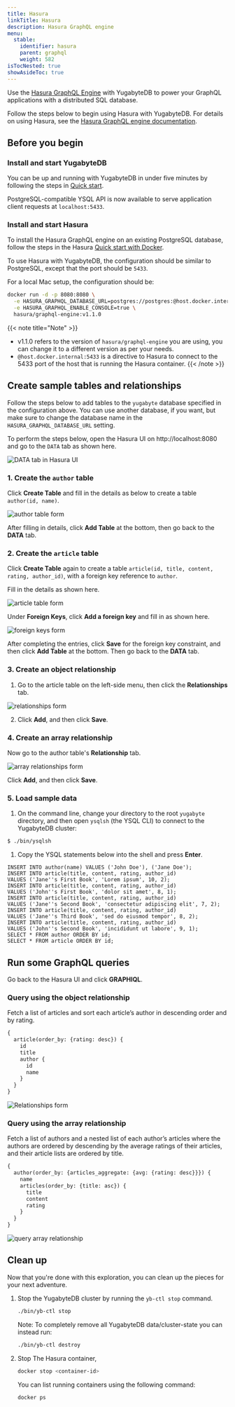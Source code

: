 ```yaml
---
title: Hasura
linkTitle: Hasura
description: Hasura GraphQL engine
menu:
  stable:
    identifier: hasura
    parent: graphql
    weight: 582
isTocNested: true
showAsideToc: true
---
```


Use the [Hasura GraphQL Engine](https://hasura.io) with YugabyteDB to power your GraphQL applications with a distributed SQL database.

Follow the steps below to begin using Hasura with YugabyteDB. For details on using Hasura, see the [Hasura GraphQL engine documentation](https://docs.hasura.io).

## Before you begin

### Install and start YugabyteDB

You can be up and running with YugabyteDB in under five minutes by following the steps in [Quick start](../../../quick-start/).

PostgreSQL-compatible YSQL API is now available to serve application client requests at `localhost:5433`.

### Install and start Hasura

To install the Hasura GraphQL engine on an existing PostgreSQL database, follow the steps in the Hasura [Quick start with Docker](https://hasura.io/docs/1.0/graphql/manual/deployment/docker/index.html).

To use Hasura with YugabyteDB, the configuration should be similar to PostgreSQL, except that the port should be `5433`.

For a local Mac setup, the configuration should be:

```sh
docker run -d -p 8080:8080 \
  -e HASURA_GRAPHQL_DATABASE_URL=postgres://postgres:@host.docker.internal:5433/yugabyte \
  -e HASURA_GRAPHQL_ENABLE_CONSOLE=true \
  hasura/graphql-engine:v1.1.0
```

{{< note title="Note" >}}
- v1.1.0 refers to the version of `hasura/graphql-engine` you are using, you can change it to a different version as per your needs.
- `@host.docker.internal:5433` is a directive to Hasura to connect to the 5433 port of the host that is running the Hasura container.
{{< /note >}}

## Create sample tables and relationships

Follow the steps below to add tables to the `yugabyte` database specified in the configuration above.
You can use another database, if you want, but make sure to change the database name in the `HASURA_GRAPHQL_DATABASE_URL` setting.

To perform the steps below, open the Hasura UI on http://localhost:8080 and go to the `DATA` tab as shown here.

![DATA tab in Hasura UI](/images/develop/graphql/hasura/data-tab.png)

### 1. Create the `author` table

Click **Create Table** and fill in the details as below to create a table `author(id, name)`.

![author table form](/images/develop/graphql/hasura/author-table.png)

After filling in details, click **Add Table** at the bottom, then go back to the **DATA** tab.

### 2. Create the `article` table

Click **Create Table** again to create a table `article(id, title, content, rating, author_id)`, with a foreign key reference to `author`.

Fill in the details as shown here.

![article table form](/images/develop/graphql/hasura/article-table.png)

Under **Foreign Keys**, click **Add a foreign key** and fill in as shown here.

![foreign keys form](/images/develop/graphql/hasura/foreign-keys.png)

After completing the entries, click **Save** for the foreign key constraint, and then click **Add Table** at the bottom. Then go back to the **DATA** tab.

### 3. Create an object relationship

1. Go to the article table on the left-side menu, then click the **Relationships** tab.

![relationships form](/images/develop/graphql/hasura/relationships.png)

2. Click **Add**, and then click **Save**.

### 4. Create an array relationship

Now go to the author table's **Relationship** tab.

![array relationships form](/images/develop/graphql/hasura/relationship-array.png)

Click **Add**, and then click **Save**.

### 5. Load sample data

1. On the command line, change your directory to the root `yugabyte` directory, and then open `ysqlsh` (the YSQL CLI) to connect to the YugabyteDB cluster:

```sh
$ ./bin/ysqlsh
```

1. Copy the YSQL statements below into the shell and press **Enter**.

```plpgsql
INSERT INTO author(name) VALUES ('John Doe'), ('Jane Doe'); 
INSERT INTO article(title, content, rating, author_id) 
VALUES ('Jane''s First Book', 'Lorem ipsum', 10, 2);
INSERT INTO article(title, content, rating, author_id) 
VALUES ('John''s First Book', 'dolor sit amet', 8, 1);
INSERT INTO article(title, content, rating, author_id) 
VALUES ('Jane''s Second Book', 'consectetur adipiscing elit', 7, 2);
INSERT INTO article(title, content, rating, author_id) 
VALUES ('Jane''s Third Book', 'sed do eiusmod tempor', 8, 2);
INSERT INTO article(title, content, rating, author_id) 
VALUES ('John''s Second Book', 'incididunt ut labore', 9, 1);
SELECT * FROM author ORDER BY id;
SELECT * FROM article ORDER BY id;
```

## Run some GraphQL queries

Go back to the Hasura UI and click **GRAPHIQL**.

### Query using the object relationship

Fetch a list of articles and sort each article’s author in descending order and by rating.

```graphql
{
  article(order_by: {rating: desc}) {
    id
    title
    author {
      id
      name
    }
  }
}
```

![Relationships form](/images/develop/graphql/hasura/query-relationship-object.png)

### Query using the array relationship

Fetch a list of authors and a nested list of each author’s articles where the authors are ordered by descending by the average ratings of their articles, and their article lists are ordered by title.

 ```graphql
 {
   author(order_by: {articles_aggregate: {avg: {rating: desc}}}) {
     name
     articles(order_by: {title: asc}) {
       title
       content
       rating
     }
   }
 }
 ```

![query array relationship](/images/develop/graphql/hasura/query-relationship-array.png)

## Clean up

Now that you're done with this exploration, you can clean up the pieces for your next adventure.

1. Stop the YugabyteDB cluster by running the `yb-ctl stop` command.

    ```sh
    ./bin/yb-ctl stop
    ```

    Note: To completely remove all YugabyteDB data/cluster-state you can instead run:

    ```sh
    ./bin/yb-ctl destroy
    ```

2. Stop The Hasura container,

    ```sh
    docker stop <container-id>
    ```

    You can list running containers using the following command:

    ```sh
    docker ps
    ```
